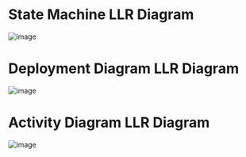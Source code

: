 # State Machine LLR Diagram
![image](https://user-images.githubusercontent.com/78853319/107766256-309c5200-6d59-11eb-8841-967b8c3b51cc.png)

# Deployment Diagram LLR Diagram
![image](https://user-images.githubusercontent.com/78853319/107766382-617c8700-6d59-11eb-9ecb-ba96c7c07ff5.png)

# Activity Diagram LLR Diagram
![image](https://user-images.githubusercontent.com/78853319/107766487-8a048100-6d59-11eb-83df-ed71efbec0ee.png)

